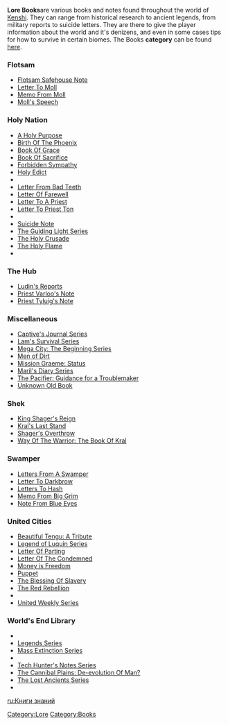**Lore Books**are various books and notes found throughout the world of
[Kenshi](World_of_Kenshi.md "wikilink"). They can range from historical
research to ancient legends, from military reports to suicide letters.
They are there to give the player information about the world and it's
denizens, and even in some cases tips for how to survive in certain
biomes. The Books **category** can be found
[here](:Category:Books "wikilink").

### Flotsam

- [Flotsam Safehouse Note](Flotsam_Safehouse_Note.md "wikilink")
- [Letter To Moll](Letter_To_Moll.md "wikilink")
- [Memo From Moll](Memo_From_Moll.md "wikilink")
- [Moll's Speech](Moll's_Speech.md "wikilink")

### Holy Nation

- [A Holy Purpose](A_Holy_Purpose.md "wikilink")
- [Birth Of The Phoenix](Birth_Of_The_Phoenix.md "wikilink")
- [Book Of Grace](Book_Of_Grace.md "wikilink")
- [Book Of Sacrifice](Book_Of_Sacrifice.md "wikilink")
- [Forbidden Sympathy](Forbidden_Sympathy.md "wikilink")
- [Holy Edict](Holy_Edict.md "wikilink")
- [](Letter_From_A_Freedom_Fighter.md)
- [Letter From Bad Teeth](Letter_From_Bad_Teeth.md "wikilink")
- [Letter Of Farewell](Letter_Of_Farewell.md "wikilink")
- [Letter To A Priest](Letter_To_A_Priest.md "wikilink")
- [Letter To Priest Ton](Letter_To_Priest_Ton.md "wikilink")
- [](Scripture_of_Radiance_Series.md)
- [Suicide Note](Suicide_Note.md "wikilink")
- [The Guiding Light Series](The_Guiding_Light_Series.md "wikilink")
- [The Holy Crusade](The_Holy_Crusade.md "wikilink")
- [The Holy Flame](The_Holy_Flame.md "wikilink")
- [](The_Little_Boy_That_Got_Dismembered_By_Skeletons.md)

### The Hub

- [Ludin's Reports](Ludin's_Reports.md "wikilink")
- [Priest Varloo's Note](Priest_Varloo's_Note.md "wikilink")
- [Priest Tyluig's Note](Priest_Tyluig's_Note.md "wikilink")

### Miscellaneous

- [Captive's Journal Series](Captive's_Journal_Series.md "wikilink")
- [Lam's Survival Series](Lam's_Survival_Series.md "wikilink")
- [Mega City: The Beginning
  Series](Mega_City:_The_Beginning_Series "wikilink")
- [Men of Dirt](Men_of_Dirt.md "wikilink")
- [Mission Graeme: Status](Mission_Graeme:_Status "wikilink")
- [Maril's Diary Series](Maril's_Diary_Series.md "wikilink")
- [The Pacifier: Guidance for a
  Troublemaker](The_Pacifier:_Guidance_for_a_Troublemaker "wikilink")
- [Unknown Old Book](Unknown_Old_Book.md "wikilink")

### Shek

- [King Shager's Reign](King_Shager's_Reign.md "wikilink")
- [Kral's Last Stand](Kral's_Last_Stand.md "wikilink")
- [Shager's Overthrow](Shager's_Overthrow.md "wikilink")
- [Way Of The Warrior: The Book Of
  Kral](Way_Of_The_Warrior:_The_Book_Of_Kral "wikilink")

### Swamper

- [Letters From A Swamper](Letters_From_A_Swamper.md "wikilink")
- [Letter To Darkbrow](Letter_To_Darkbrow.md "wikilink")
- [Letters To Hash](Letters_To_Hash.md "wikilink")
- [Memo From Big Grim](Memo_From_Big_Grim.md "wikilink")
- [Note From Blue Eyes](Note_From_Blue_Eyes.md "wikilink")

### United Cities

- [Beautiful Tengu: A Tribute](Beautiful_Tengu:_A_Tribute "wikilink")
- [Legend of Luquin Series](Legend_of_Luquin_Series.md "wikilink")
- [Letter Of Parting](Letter_Of_Parting.md "wikilink")
- [Letter Of The Condemned](Letter_Of_The_Condemned.md "wikilink")
- [Money is Freedom](Money_is_Freedom.md "wikilink")
- [Puppet](Puppet.md "wikilink")
- [The Blessing Of Slavery](The_Blessing_Of_Slavery.md "wikilink")
- [The Red Rebellion](The_Red_Rebellion.md "wikilink")
- [](The_United_Cities,_A_United_Power.md)
- [United Weekly Series](United_Weekly_Series.md "wikilink")

### World's End Library

- [](Cultural_Groupings_And_Evolution_Series.md)
- [Legends Series](Legends_Series.md "wikilink")
- [Mass Extinction Series](Mass_Extinction_Series.md "wikilink")
- [](Okranite_Theories_In_Relation_To_Findings_Series.md)
- [Tech Hunter's Notes Series](Tech_Hunter's_Notes_Series.md "wikilink")
- [The Cannibal Plains: De-evolution Of
  Man?](The_Cannibal_Plains:_De-evolution_Of_Man? "wikilink")
- [The Lost Ancients Series](The_Lost_Ancients_Series.md "wikilink")
- [](The_Mystery_Of_Skeletech_Series.md)

[ru:Книги знаний](ru:Книги_знаний "wikilink")

[Category:Lore](Category:Lore "wikilink")
[Category:Books](Category:Books "wikilink")